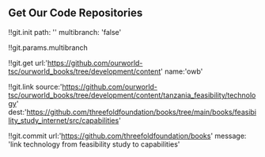 ## Get Our Code Repositories

!!git.init
path: ''
multibranch: 'false'

!!git.params.multibranch

!!git.get url:'https://github.com/ourworld-tsc/ourworld_books/tree/development/content' name:'owb'

!!git.link
source:'https://github.com/ourworld-tsc/ourworld_books/tree/development/content/tanzania_feasibility/technology'
dest:'https://github.com/threefoldfoundation/books/tree/main/books/feasibility_study_internet/src/capabilities'

!!git.commit
url:'https://github.com/threefoldfoundation/books'
message: 'link technology from feasibility study to capabilities'
